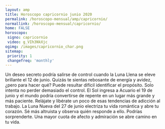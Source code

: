 ```yaml
---
layout: amp
title: Horoscopo capricornio junio 2020 
permalink: /horoscopo-mensual/amp/capricornio/
normallink: /horoscopo-mensual/capricornio/
home: FALSE
horoscopo:
 signo: capricornio
 video: g_VIh3NkXjc
ogimg: /images/capricornio_char.png
sitemap:
 priority: 1
 changefreq: 'monthly'
---
```



Un deseo secreto podría salirse de control cuando la Luna Llena se eleve brillante el 12 de junio. Quizás te sientas rebosante de energía y avidez, ¿pero para hacer qué? Puede resultar difícil identificar el propósito. Solo intenta no perder demasiado el control. El Sol ingresa a Acuario el 19 de junio y el mundo podría convertirse de repente en un lugar más grande y más paciente. Relájate y libérate un poco de esas tendencias de adicción al trabajo. La Luna Nueva del 27 de junio electriza tu vida romántica y abre tu corazón. Sé más altruista y observa quién responde a ello. Podrías sorprenderte. Una mayor cuota de afecto y admiración se abre camino en tu vida.